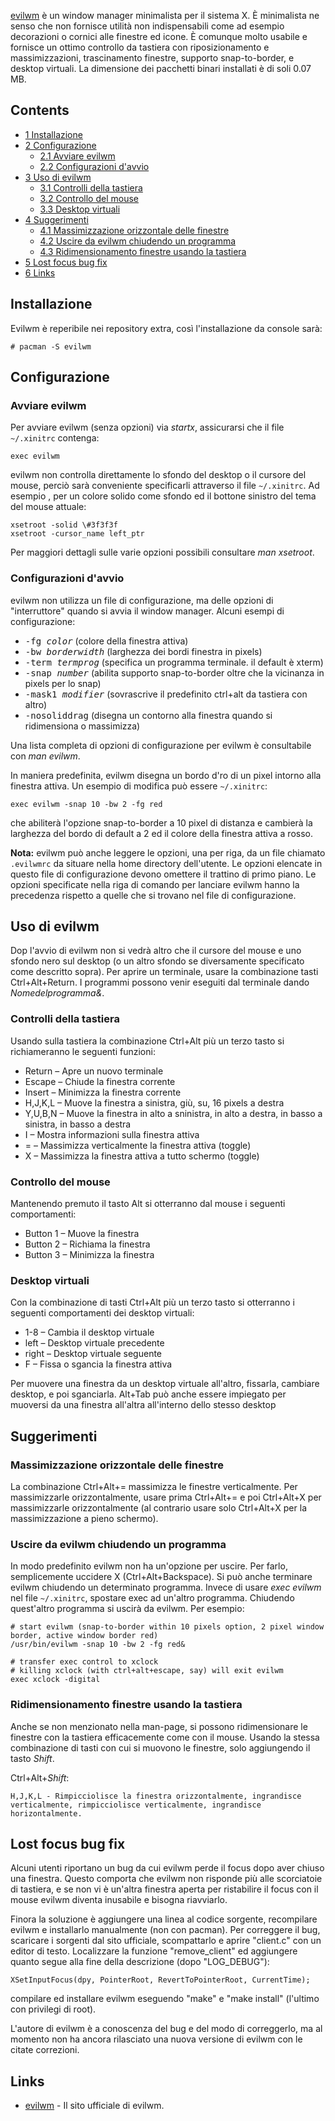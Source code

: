[evilwm](http://www.6809.org.uk/evilwm/) è un window manager minimalista per il sistema X. È minimalista ne senso che non fornisce utilità non indispensabili come ad esempio decorazioni o cornici alle finestre ed icone. È comunque molto usabile e fornisce un ottimo controllo da tastiera con riposizionamento e massimizzazioni, trascinamento finestre, supporto snap-to-border, e desktop virtuali. La dimensione dei pacchetti binari installati è di soli 0.07 MB.

## Contents

*   [1 Installazione](#Installazione)
*   [2 Configurazione](#Configurazione)
    *   [2.1 Avviare evilwm](#Avviare_evilwm)
    *   [2.2 Configurazioni d'avvio](#Configurazioni_d.27avvio)
*   [3 Uso di evilwm](#Uso_di_evilwm)
    *   [3.1 Controlli della tastiera](#Controlli_della_tastiera)
    *   [3.2 Controllo del mouse](#Controllo_del_mouse)
    *   [3.3 Desktop virtuali](#Desktop_virtuali)
*   [4 Suggerimenti](#Suggerimenti)
    *   [4.1 Massimizzazione orizzontale delle finestre](#Massimizzazione_orizzontale_delle_finestre)
    *   [4.2 Uscire da evilwm chiudendo un programma](#Uscire_da_evilwm_chiudendo_un_programma)
    *   [4.3 Ridimensionamento finestre usando la tastiera](#Ridimensionamento_finestre_usando_la_tastiera)
*   [5 Lost focus bug fix](#Lost_focus_bug_fix)
*   [6 Links](#Links)

## Installazione

Evilwm è reperibile nei repository extra, così l'installazione da console sarà:

```
# pacman -S evilwm

```

## Configurazione

### Avviare evilwm

Per avviare evilwm (senza opzioni) via *startx*, assicurarsi che il file `~/.xinitrc` contenga:

```
exec evilwm

```

evilwm non controlla direttamente lo sfondo del desktop o il cursore del mouse, perciò sarà conveniente specificarli attraverso il file `~/.xinitrc`. Ad esempio , per un colore solido come sfondo ed il bottone sinistro del tema del mouse attuale:

```
xsetroot -solid \#3f3f3f
xsetroot -cursor_name left_ptr

```

Per maggiori dettagli sulle varie opzioni possibili consultare *man xsetroot*.

### Configurazioni d'avvio

evilwm non utilizza un file di configurazione, ma delle opzioni di "interruttore" quando si avvia il window manager. Alcuni esempi di configurazione:

*   <tt>-fg *color*</tt> (colore della finestra attiva)
*   <tt>-bw *borderwidth*</tt> (larghezza dei bordi finestra in pixels)
*   <tt>-term *termprog*</tt> (specifica un programma terminale. il default è xterm)
*   <tt>-snap *number*</tt> (abilita supporto snap-to-border oltre che la vicinanza in pixels per lo snap)
*   <tt>-mask1 *modifier*</tt> (sovrascrive il predefinito ctrl+alt da tastiera con altro)
*   <tt>-nosoliddrag</tt> (disegna un contorno alla finestra quando si ridimensiona o massimizza)

Una lista completa di opzioni di configurazione per evilwm è consultabile con *man evilwm*.

In maniera predefinita, evilwm disegna un bordo d'ro di un pixel intorno alla finestra attiva. Un esempio di modifica può essere `~/.xinitrc`:

```
exec evilwm -snap 10 -bw 2 -fg red

```

che abiliterà l'opzione snap-to-border a 10 pixel di distanza e cambierà la larghezza del bordo di default a 2 ed il colore della finestra attiva a rosso.

**Nota:** evilwm può anche leggere le opzioni, una per riga, da un file chiamato `.evilwmrc` da situare nella home directory dell'utente. Le opzioni elencate in questo file di configurazione devono omettere il trattino di primo piano. Le opzioni specificate nella riga di comando per lanciare evilwm hanno la precedenza rispetto a quelle che si trovano nel file di configurazione.

## Uso di evilwm

Dop l'avvio di evilwm non si vedrà altro che il cursore del mouse e uno sfondo nero sul desktop (o un altro sfondo se diversamente specificato come descritto sopra). Per aprire un terminale, usare la combinazione tasti Ctrl+Alt+Return. I programmi possono venir eseguiti dal terminale dando *Nomedelprogramma&*.

### Controlli della tastiera

Usando sulla tastiera la combinazione Ctrl+Alt più un terzo tasto si richiameranno le seguenti funzioni:

*   Return – Apre un nuovo terminale
*   Escape – Chiude la finestra corrente
*   Insert – Minimizza la finestra corrente
*   H,J,K,L – Muove la finestra a sinistra, giù, su, 16 pixels a destra
*   Y,U,B,N – Muove la finestra in alto a sninistra, in alto a destra, in basso a sinistra, in basso a destra
*   I – Mostra informazioni sulla finestra attiva
*   = – Massimizza verticalmente la finestra attiva (toggle)
*   X – Massimizza la finestra attiva a tutto schermo (toggle)

### Controllo del mouse

Mantenendo premuto il tasto Alt si otterranno dal mouse i seguenti comportamenti:

*   Button 1 – Muove la finestra
*   Button 2 – Richiama la finestra
*   Button 3 – Minimizza la finestra

### Desktop virtuali

Con la combinazione di tasti Ctrl+Alt più un terzo tasto si otterranno i seguenti comportamenti dei desktop virtuali:

*   1-8 – Cambia il desktop virtuale
*   left – Desktop virtuale precedente
*   right – Desktop virtuale seguente
*   F – Fissa o sgancia la finestra attiva

Per muovere una finestra da un desktop virtuale all'altro, fissarla, cambiare desktop, e poi sganciarla. Alt+Tab può anche essere impiegato per muoversi da una finestra all'altra all'interno dello stesso desktop

## Suggerimenti

### Massimizzazione orizzontale delle finestre

La combinazione Ctrl+Alt+= massimizza le finestre verticalmente. Per massimizzarle orizzontalmente, usare prima Ctrl+Alt+= e poi Ctrl+Alt+X per massimizzarle orizzontalmente (al contrario usare solo Ctrl+Alt+X per la massimizzazione a pieno schermo).

### Uscire da evilwm chiudendo un programma

In modo predefinito evilwm non ha un'opzione per uscire. Per farlo, semplicemente uccidere X (Ctrl+Alt+Backspace). Si può anche terminare evilwm chiudendo un determinato programma. Invece di usare *exec evilwm* nel file `~/.xinitrc`, spostare exec ad un'altro programma. Chiudendo quest'altro programma si uscirà da evilwm. Per esempio:

```
# start evilwm (snap-to-border within 10 pixels option, 2 pixel window border, active window border red)
/usr/bin/evilwm -snap 10 -bw 2 -fg red&

```

```
# transfer exec control to xclock
# killing xclock (with ctrl+alt+escape, say) will exit evilwm
exec xclock -digital

```

### Ridimensionamento finestre usando la tastiera

Anche se non menzionato nella man-page, si possono ridimensionare le finestre con la tastiera efficacemente come con il mouse. Usando la stessa combinazione di tasti con cui si muovono le finestre, solo aggiungendo il tasto *Shift*.

Ctrl+Alt+*Shift*:

```
H,J,K,L - Rimpicciolisce la finestra orizzontalmente, ingrandisce verticalmente, rimpicciolisce verticalmente, ingrandisce horizontalmente.

```

## Lost focus bug fix

Alcuni utenti riportano un bug da cui evilwm perde il focus dopo aver chiuso una finestra. Questo comporta che evilwm non risponde più alle scorciatoie di tastiera, e se non vi è un'altra finestra aperta per ristabilire il focus con il mouse evilwm diventa inusabile e bisogna riavviarlo.

Finora la soluzione è aggiungere una linea al codice sorgente, recompilare evilwm e installarlo manualmente (non con pacman). Per correggere il bug, scaricare i sorgenti dal sito ufficiale, scompattarlo e aprire "client.c" con un editor di testo. Localizzare la funzione "remove_client" ed aggiungere quanto segue alla fine della descrizione (dopo "LOG_DEBUG"):

```
XSetInputFocus(dpy, PointerRoot, RevertToPointerRoot, CurrentTime);

```

compilare ed installare evilwm eseguendo "make" e "make install" (l'ultimo con privilegi di root).

L'autore di evilwm è a conoscenza del bug e del modo di correggerlo, ma al momento non ha ancora rilasciato una nuova versione di evilwm con le citate correzioni.

## Links

*   [evilwm](http://www.6809.org.uk/evilwm/) - Il sito ufficiale di evilwm.